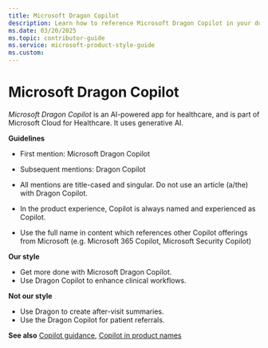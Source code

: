 ```yaml
---
title: Microsoft Dragon Copilot
description: Learn how to reference Microsoft Dragon Copilot in your documentation. Follow guidelines for first and subsequent mentions, and understand the correct usage to maintain consistency and clarity.
ms.date: 03/20/2025
ms.topic: contributor-guide
ms.service: microsoft-product-style-guide
ms.custom:
---
```



# Microsoft Dragon Copilot

*Microsoft Dragon Copilot* is an AI-powered app for healthcare, and is part of Microsoft Cloud for Healthcare. It uses generative AI.

**Guidelines**

- First mention: Microsoft Dragon Copilot
  
- Subsequent mentions: Dragon Copilot
  
- All mentions are title-cased and singular. Do not use an article (a/the) with Dragon Copilot.  
- In the product experience, Copilot is always named and experienced as Copilot.
- Use the full name in content which references other Copilot offerings from Microsoft (e.g. Microsoft 365 Copilot, Microsoft Security Copilot) ​

**Our style**  

- Get more done with Microsoft Dragon Copilot.  
- Use Dragon Copilot to enhance clinical workflows.

**Not our style**  

- Use Dragon to create after-visit summaries.  
- Use the Dragon Copilot for patient referrals.

**See also** [Copilot guidance](~/copilot-guidance/copilot-guidance.md), [Copilot in product names](~\copilot-guidance\copilot-in-product-names-and-messaging.md)
